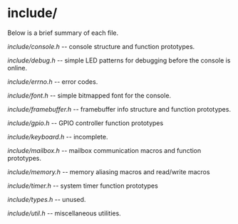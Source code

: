 # include/
Below is a brief summary of each file.

*include/console.h*  -- console structure and function prototypes.

*include/debug.h* -- simple LED patterns for debugging before the console
is online.

*include/errno.h* -- error codes.

*include/font.h* -- simple bitmapped font for the console.

*include/framebuffer.h* -- framebuffer info structure and function
prototypes.

*include/gpio.h* -- GPIO controller function prototypes

*include/keyboard.h* -- incomplete.

*include/mailbox.h* -- mailbox communication macros and function
prototypes.

*include/memory.h* -- memory aliasing macros and read/write macros

*include/timer.h* -- system timer function prototypes

*include/types.h* -- unused.

*include/util.h* -- miscellaneous utilities.
